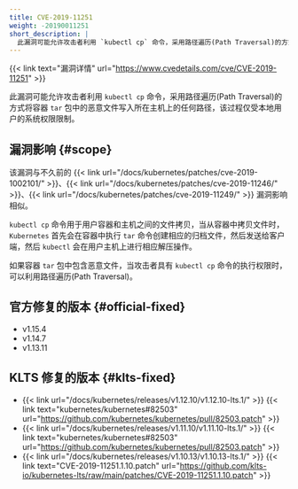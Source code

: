 ```yaml
---
title: CVE-2019-11251
weight: -20190011251
short_description: |
  此漏洞可能允许攻击者利用 `kubectl cp` 命令，采用路径遍历(Path Traversal)的方式将容器 `tar` 包中的恶意文件写入所在主机上的任何路径，该过程仅受本地用户的系统权限限制。
---
```


{{< link text="漏洞详情" url="https://www.cvedetails.com/cve/CVE-2019-11251" >}}

此漏洞可能允许攻击者利用 `kubectl cp` 命令，采用路径遍历(Path Traversal)的方式将容器 `tar` 包中的恶意文件写入所在主机上的任何路径，该过程仅受本地用户的系统权限限制。

## 漏洞影响 {#scope}

该漏洞与不久前的 {{< link url="/docs/kubernetes/patches/cve-2019-1002101/" >}}、{{< link url="/docs/kubernetes/patches/cve-2019-11246/" >}}、{{< link url="/docs/kubernetes/patches/cve-2019-11249/" >}} 漏洞影响相似。

`kubectl cp` 命令用于用户容器和主机之间的文件拷贝，当从容器中拷贝文件时，`Kubernetes` 首先会在容器中执行 `tar` 命令创建相应的归档文件，然后发送给客户端，然后 `kubectl` 会在用户主机上进行相应解压操作。

如果容器 `tar` 包中包含恶意文件，当攻击者具有 `kubectl cp` 命令的执行权限时，可以利用路径遍历(Path Traversal)。

## 官方修复的版本 {#official-fixed}

- v1.15.4
- v1.14.7
- v1.13.11

## KLTS 修复的版本 {#klts-fixed}

- {{< link url="/docs/kubernetes/releases/v1.12.10/v1.12.10-lts.1/" >}} {{< link text="kubernetes/kubernetes#82503" url="https://github.com/kubernetes/kubernetes/pull/82503.patch" >}}
- {{< link url="/docs/kubernetes/releases/v1.11.10/v1.11.10-lts.1/" >}} {{< link text="kubernetes/kubernetes#82503" url="https://github.com/kubernetes/kubernetes/pull/82503.patch" >}}
- {{< link url="/docs/kubernetes/releases/v1.10.13/v1.10.13-lts.1/" >}} {{< link text="CVE-2019-11251.1.10.patch" url="https://github.com/klts-io/kubernetes-lts/raw/main/patches/CVE-2019-11251.1.10.patch" >}}
